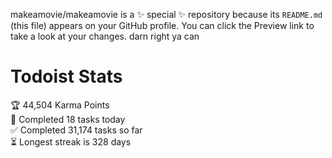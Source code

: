 makeamovie/makeamovie is a ✨ special ✨ repository because its `README.md` (this file) appears on your GitHub profile.
You can click the Preview link to take a look at your changes. darn right ya can

# Todoist Stats

<!-- TODO-IST:START -->
🏆  44,504 Karma Points           
🌸  Completed 18 tasks today           
✅  Completed 31,174 tasks so far           
⏳  Longest streak is 328 days
<!-- TODO-IST:END -->
